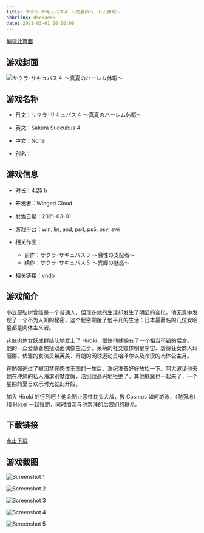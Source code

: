 ```yaml
---
title: サクラ･サキュバス４ ～真夏のハーレム休暇～
abbrlink: d5e64e55
date: 2021-03-01 00:00:00
---
```

[编辑此页面](https://github.com/ACG-3/ADV3-source/blob/main/source/_posts/%E3%82%B5%E3%82%AF%E3%83%A9%EF%BD%A5%E3%82%B5%E3%82%AD%E3%83%A5%E3%83%90%E3%82%B9%EF%BC%94%20%EF%BD%9E%E7%9C%9F%E5%A4%8F%E3%81%AE%E3%83%8F%E3%83%BC%E3%83%AC%E3%83%A0%E4%BC%91%E6%9A%87%EF%BD%9E.md)

## 游戏封面

![サクラ･サキュバス４ ～真夏のハーレム休暇～](https://pan.timero.xyz/d/onedrive/img_lib_001/%E3%82%B5%E3%82%AF%E3%83%A9%EF%BD%A5%E3%82%B5%E3%82%AD%E3%83%A5%E3%83%90%E3%82%B9%EF%BC%94%20%EF%BD%9E%E7%9C%9F%E5%A4%8F%E3%81%AE%E3%83%8F%E3%83%BC%E3%83%AC%E3%83%A0%E4%BC%91%E6%9A%87%EF%BD%9E_cover.avif)


## 游戏名称

- 日文：サクラ･サキュバス４ ～真夏のハーレム休暇～
- 英文：Sakura Succubus 4
- 中文：None

- 别名：


## 游戏信息

- 时长：4.25 h
- 开发者：Winged Cloud
- 发售日期：2021-03-01
- 游戏平台：win, lin, and, ps4, ps5, psv, swi
- 相关作品：
   - 前作：サクラ･サキュバス３ ～魔性の支配者～
   - 续作：サクラ･サキュバス５ ～異郷の魅惑～

- 相关链接：[vndb](https://vndb.org/v30342)


## 游戏简介

小笠原弘树曾经是一个普通人，但现在他的生活却发生了明显的变化。他无意中发现了一个不为人知的秘密，这个秘密颠覆了他平凡的生活：日本最著名的几位女明星都是肉体主义者。

这些肉体女妖成群结队地爱上了 Hiroki，很快他就拥有了一个相当不错的后宫。他的一众爱慕者包括双面偶像生江步、呆萌的社交媒体明星宇宙、虐待狂女商人玛丽娜、优雅的女演员希芙美、开朗的网球运动员哈泽尔以及冷漠的肉体公主月。

在勉强逃过了被囚禁在肉体王国的一生后，浩纪准备好好放松一下。阿尤邀请他去她在冲绳的私人海滨别墅度假，浩纪很高兴地拒绝了。其他魅魔也一起来了，一个星期的夏日欢乐时光就此开始。

加入 Hiroki 的行列吧！他会制止恶性枕头大战，教 Cosmos 如何游泳，（勉强地）和 Hazel 一起慢跑，同时加深与他崇拜的后宫们的联系。


## 下载链接

[点击下载](https://pan.timero.xyz/onedrive/adv_lib_001/%E3%82%B5%E3%82%AF%E3%83%A9%EF%BD%A5%E3%82%B5%E3%82%AD%E3%83%A5%E3%83%90%E3%82%B9%EF%BC%94%20%EF%BD%9E%E7%9C%9F%E5%A4%8F%E3%81%AE%E3%83%8F%E3%83%BC%E3%83%AC%E3%83%A0%E4%BC%91%E6%9A%87%EF%BD%9E)


## 游戏截图


![Screenshot 1](https://pan.timero.xyz/d/onedrive/img_lib_001/%E3%82%B5%E3%82%AF%E3%83%A9%EF%BD%A5%E3%82%B5%E3%82%AD%E3%83%A5%E3%83%90%E3%82%B9%EF%BC%94%20%EF%BD%9E%E7%9C%9F%E5%A4%8F%E3%81%AE%E3%83%8F%E3%83%BC%E3%83%AC%E3%83%A0%E4%BC%91%E6%9A%87%EF%BD%9E_Screenshot_1.avif)

![Screenshot 2](https://pan.timero.xyz/d/onedrive/img_lib_001/%E3%82%B5%E3%82%AF%E3%83%A9%EF%BD%A5%E3%82%B5%E3%82%AD%E3%83%A5%E3%83%90%E3%82%B9%EF%BC%94%20%EF%BD%9E%E7%9C%9F%E5%A4%8F%E3%81%AE%E3%83%8F%E3%83%BC%E3%83%AC%E3%83%A0%E4%BC%91%E6%9A%87%EF%BD%9E_Screenshot_2.avif)

![Screenshot 3](https://pan.timero.xyz/d/onedrive/img_lib_001/%E3%82%B5%E3%82%AF%E3%83%A9%EF%BD%A5%E3%82%B5%E3%82%AD%E3%83%A5%E3%83%90%E3%82%B9%EF%BC%94%20%EF%BD%9E%E7%9C%9F%E5%A4%8F%E3%81%AE%E3%83%8F%E3%83%BC%E3%83%AC%E3%83%A0%E4%BC%91%E6%9A%87%EF%BD%9E_Screenshot_3.avif)

![Screenshot 4](https://pan.timero.xyz/d/onedrive/img_lib_001/%E3%82%B5%E3%82%AF%E3%83%A9%EF%BD%A5%E3%82%B5%E3%82%AD%E3%83%A5%E3%83%90%E3%82%B9%EF%BC%94%20%EF%BD%9E%E7%9C%9F%E5%A4%8F%E3%81%AE%E3%83%8F%E3%83%BC%E3%83%AC%E3%83%A0%E4%BC%91%E6%9A%87%EF%BD%9E_Screenshot_4.avif)

![Screenshot 5](https://pan.timero.xyz/d/onedrive/img_lib_001/%E3%82%B5%E3%82%AF%E3%83%A9%EF%BD%A5%E3%82%B5%E3%82%AD%E3%83%A5%E3%83%90%E3%82%B9%EF%BC%94%20%EF%BD%9E%E7%9C%9F%E5%A4%8F%E3%81%AE%E3%83%8F%E3%83%BC%E3%83%AC%E3%83%A0%E4%BC%91%E6%9A%87%EF%BD%9E_Screenshot_5.avif)

